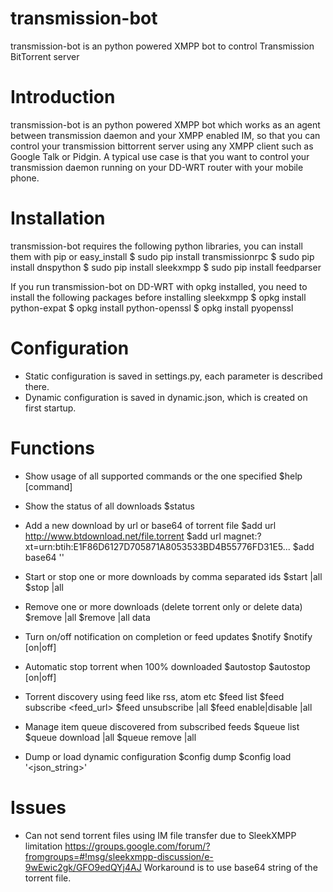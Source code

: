transmission-bot
================

transmission-bot is an python powered XMPP bot to control Transmission BitTorrent server


# Introduction
transmission-bot is an python powered XMPP bot which works as an agent 
between transmission daemon and your XMPP enabled IM, so that you can control 
your transmission bittorrent server using any XMPP client such as Google Talk 
or Pidgin.
A typical use case is that you want to control your transmission daemon running
on your DD-WRT router with your mobile phone.


# Installation
transmission-bot requires the following python libraries, you can install them
with pip or easy_install
	$ sudo pip install transmissionrpc
	$ sudo pip install dnspython
	$ sudo pip install sleekxmpp
	$ sudo pip install feedparser

If you run transmission-bot on DD-WRT with opkg installed, you need to install
the following packages before installing sleekxmpp
	$ opkg install python-expat
	$ opkg install python-openssl
	$ opkg install pyopenssl

# Configuration
* Static configuration is saved in settings.py, each parameter is described there.
* Dynamic configuration is saved in dynamic.json, which is created on first 
startup.


# Functions
* Show usage of all supported commands or the one specified
	$help [command]

* Show the status of all downloads
	$status

* Add a new download by url or base64 of torrent file
	$add url http://www.btdownload.net/file.torrent
	$add url magnet:?xt=urn:btih:E1F86D6127D705871A8053533BD4B55776FD31E5...
	$add base64 '<base64 string of torrent file>'

* Start or stop one or more downloads by comma separated ids
	$start <ids>|all
	$stop <ids>|all

* Remove one or more downloads (delete torrent only or delete data)
	$remove <ids>|all
	$remove <ids>|all data

* Turn on/off notification on completion or feed updates
	$notify
	$notify [on|off]
	
* Automatic stop torrent when 100% downloaded
	$autostop
	$autostop [on|off]

* Torrent discovery using feed like rss, atom etc 
	$feed list
	$feed subscribe <feed_url>
	$feed unsubscribe <ids>|all
	$feed enable|disable <ids>|all

* Manage item queue discovered from subscribed feeds
	$queue list             
	$queue download <ids>|all 
	$queue remove <ids>|all   

* Dump or load dynamic configuration 
	$config dump
	$config load '<json_string>'

# Issues
* Can not send torrent files using IM file transfer due to SleekXMPP limitation
https://groups.google.com/forum/?fromgroups=#!msg/sleekxmpp-discussion/e-9wEwic2gk/GFO9edQYj4AJ
Workaround is to use base64 string of the torrent file.
